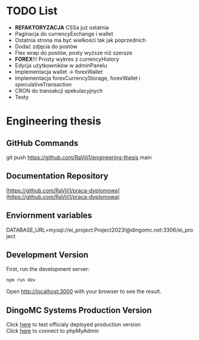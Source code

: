 # TODO List

- **REFAKTORYZACJA** CSSa już ostatnia
- Paginacja do currencyExchange i wallet
- Ostatnia strona ma być wielkości tak jak poprzednich
- Dodać zdjęcia do postów
- Flex wrap do postów, posty wyższe niż szersze
- **FOREX**!!! Prosty wykres z currencyHistory
- Edycja użytkowników w adminPanelu
- Implementacja wallet -> forexWallet
- Implementacja forexCurrencyStorage, forexWallet i speculativeTransaction
- CRON do transakcji spekulacyjnych
- Testy

# Engineering thesis

## GitHub Commands

git push https://github.com/RaViii1/engineering-thesis main

## Documentation Repository

[https://github.com/RaViii1/praca-dyplomowa](https://github.com/RaViii1/praca-dyplomowa)

## Enviornment variables

DATABASE_URL=mysql://ei_project:Project2023!@dingomc.net:3306/ei_project

## Development Version

First, run the development server:

```bash
npm run dev
```

Open [http://localhost:3000](http://localhost:3000) with your browser to see the result.

## DingoMC Systems Production Version

Click [here](http://dingomc.net:3001) to test officialy deployed production version  
Click [here](http://dingomc.net:3002) to connect to phpMyAdmin
